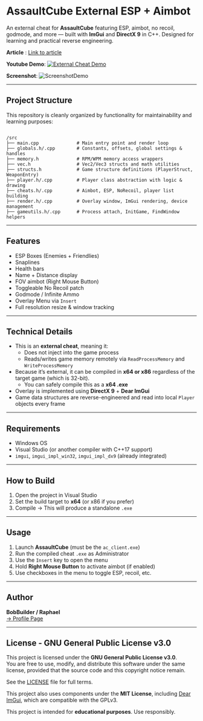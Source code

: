 # AssaultCube External ESP + Aimbot

An external cheat for **AssaultCube** featuring ESP, aimbot, no recoil, godmode, and more — built with **ImGui** and **DirectX 9** in C++. Designed for learning and practical reverse engineering.

**Article** : [Link to article](https://adminions.ca/books/articles/page/part-1-from-reverse-engineering-to-cheat-development-external-game-hacks-with-assaultcube)


**Youtube Demo**: 
[![External Cheat Demo](https://img.youtube.com/vi/cWaQgsfLquk/0.jpg)](https://youtu.be/cWaQgsfLquk)


**Screenshot**:
![ScreenshotDemo](screenshot.png)

---

## Project Structure

This repository is cleanly organized by functionality for maintainability and learning purposes:

```

/src
├── main.cpp              # Main entry point and render loop
├── globals.h/.cpp        # Constants, offsets, global settings & handles
├── memory.h              # RPM/WPM memory access wrappers
├── vec.h                 # Vec2/Vec3 structs and math utilities
├── structs.h             # Game structure definitions (PlayerStruct, WeaponEntry)
├── player.h/.cpp         # Player class abstraction with logic & drawing
├── cheats.h/.cpp         # Aimbot, ESP, NoRecoil, player list building
├── render.h/.cpp         # Overlay window, ImGui rendering, device management
├── gameutils.h/.cpp      # Process attach, InitGame, FindWindow helpers

```

---

## Features

- ESP Boxes (Enemies + Friendlies)
- Snaplines
- Health bars
- Name + Distance display
- FOV aimbot (Right Mouse Button)
- Toggleable No Recoil patch
- Godmode / Infinite Ammo
- Overlay Menu via `Insert`
- Full resolution resize & window tracking

---

## Technical Details

- This is an **external cheat**, meaning it:
  - Does not inject into the game process
  - Reads/writes game memory remotely via `ReadProcessMemory` and `WriteProcessMemory`
- Because it’s external, it can be compiled in **x64 or x86** regardless of the target game (which is 32-bit).
  - You can safely compile this as a **x64 .exe**
- Overlay is implemented using **DirectX 9** + **Dear ImGui**
- Game data structures are reverse-engineered and read into local `Player` objects every frame

---

## Requirements
- Windows OS
- Visual Studio (or another compiler with C++17 support)
- `imgui`, `imgui_impl_win32`, `imgui_impl_dx9` (already integrated)

---

## How to Build

1. Open the project in Visual Studio
2. Set the build target to **x64** (or x86 if you prefer)
3. Compile → This will produce a standalone `.exe`

---

## Usage
1. Launch **AssaultCube** (must be the `ac_client.exe`)
2. Run the compiled cheat `.exe` as Administrator
3. Use the `Insert` key to open the menu
4. Hold **Right Mouse Button** to activate aimbot (if enabled)
5. Use checkboxes in the menu to toggle ESP, recoil, etc.

---

## Author

**BobBuilder / Raphael**  
[→ Profile Page](https://adminions.ca/books/the-team/page/bobbuilder)

---

## License - GNU General Public License v3.0

This project is licensed under the **GNU General Public License v3.0**.  
You are free to use, modify, and distribute this software under the same license, provided that the source code and this copyright notice remain.

See the [LICENSE](./LICENSE) file for full terms.

This project also uses components under the **MIT License**, including [Dear ImGui](https://github.com/ocornut/imgui), which are compatible with the GPLv3.


This project is intended for **educational purposes**. Use responsibly.

